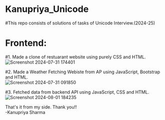 # Kanupriya_Unicode
#This repo consists of solutions of tasks of Unicode Interview.(2024-25)
# Frontend:
#1. Made a clone of restuarant website using purely CSS and HTML.\
![Screenshot 2024-07-31 174401](https://github.com/user-attachments/assets/8d4a7db9-3bbe-49c7-82b2-6d354e47c780)


#2. Made a Weather Fetching Webiste from AP using JavaScript, Bootstrap and HTML.\
![Screenshot 2024-07-31 091850](https://github.com/user-attachments/assets/1c7cab7d-0d20-4975-aa2f-c0830a080533)


#3. Fetched data from backend API using JavaScript, CSS and HTML.\
![Screenshot 2024-08-01 184235](https://github.com/user-attachments/assets/354638de-916f-4917-9fde-7e64b06ae1bc)

That's it from my side. Thank you!! \
-Kanupriya Sharma

